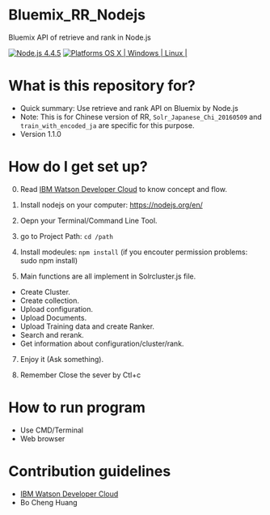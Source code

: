# Bluemix_RR_Nodejs
Bluemix API of retrieve and rank in Node.js

[![Node.js 4.4.5](https://img.shields.io/badge/Node.js-4.4.5-orange.svg)](https://nodejs.org/en/)
[![Platforms OS X | Windows | Linux |](https://img.shields.io/badge/Platforms-OS%20X%20%7C%20Windows%20%7C%20Linux%20-lightgray.svg)](https://nodejs.org/en/)

# What is this repository for? ###

* Quick summary: Use retrieve and rank API on Bluemix by Node.js
* Note: This is for Chinese version of RR, `Solr_Japanese_Chi_20160509` and `train_with_encoded_ja` are specific for this purpose.
* Version 1.1.0

# How do I get set up? ###

0. Read [IBM Watson Developer Cloud](https://www.ibm.com/watson/developercloud/doc/retrieve-rank/index.shtml) to know concept and flow.

1. Install nodejs on your computer: https://nodejs.org/en/

2. Oepn your Terminal/Command Line Tool.

3. go to Project Path: 
    `cd /path`

5. Install modeules: 
    `npm install` (if you encouter permission problems: sudo npm install)

6. Main functions are all implement in Solrcluster.js file.

* Create Cluster.
* Create collection.
* Upload configuration.
* Upload Documents.
* Upload Training data and create Ranker.
* Search and rerank.
* Get information about configuration/cluster/rank.

7. Enjoy it (Ask something).

8. Remember Close the sever by Ctl+c

# How to run program ###
* Use CMD/Terminal
* Web browser

# Contribution guidelines ###
* [IBM Watson Developer Cloud](https://www.ibm.com/watson/developercloud/doc/retrieve-rank/index.shtml)
* Bo Cheng Huang
